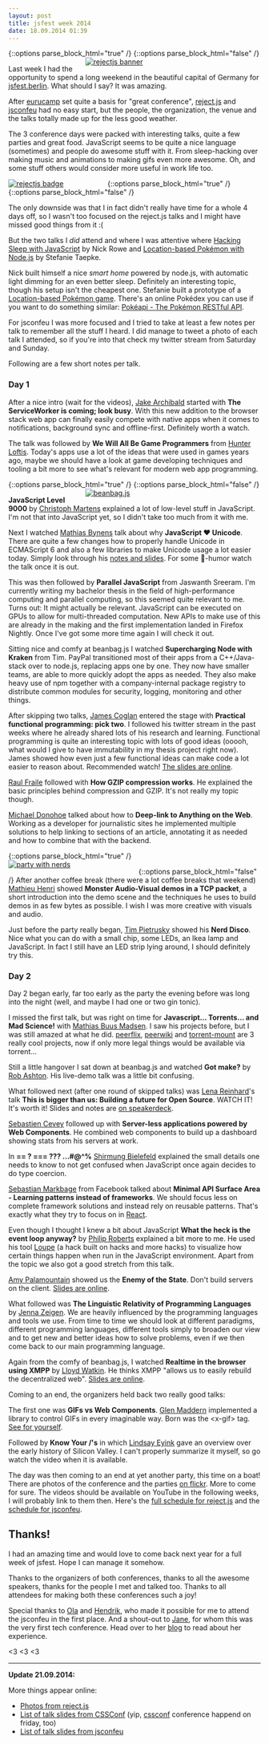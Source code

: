 ```yaml
---
layout: post
title: jsfest week 2014
date: 18.09.2014 01:39
---
```


{::options parse_block_html="true" /}
<span style="float:right;margin-left:10px;width:350px;">
[![rejectjs banner](//tmp.fnordig.de/jsfest2014/th-2014-09-11_08.52.55.jpg)](//tmp.fnordig.de/jsfest2014/2014-09-11_08.52.55.jpg)
</span>
{::options parse_block_html="false" /}

Last week I had the opportunity to spend a long weekend in the beautiful capital of Germany for [jsfest.berlin][jsfest].
What should I say? It was amazing.

After [eurucamp](https://fnordig.de/2014/08/04/eurucamp-2014/) set quite a basis for "great conference",
[reject.js][rejectjs] and [jsconfeu][jsconfeu] had no easy start, but the people, the organization, the venue and the talks totally made up for the less good weather.

The 3 conference days were packed with interesting talks, quite a few parties and great food. JavaScript seems to be quite a nice language (sometimes) and people do awesome stuff with it.
From sleep-hacking over making music and animations to making gifs even more awesome. Oh, and some stuff others would consider more useful in work life too.

{::options parse_block_html="true" /}
<span style="float:left;margin-right:10px;width:188px;">
[![rejectjs badge](//tmp.fnordig.de/jsfest2014/th-2014-09-11_09.00.53.jpg)](//tmp.fnordig.de/jsfest2014/2014-09-11_09.00.53.jpg)
</span>
{::options parse_block_html="false" /}

The only downside was that I in fact didn't really have time for a whole 4 days off, so I wasn't too focused on the reject.js talks and I might have missed good things from it :(

But the two talks I _did_ attend and where I was attentive where [Hacking Sleep with JavaScript](http://2014.rejectjs.org/speakers/#nick-rowe) by Nick Rowe and [Location-based Pokémon with Node.js](http://2014.rejectjs.org/speakers/#stefanie-taepke) by Stefanie Taepke.

Nick built himself a nice _smart home_ powered by node.js, with automatic light dimming for an even better sleep. Definitely an interesting topic, though his setup isn't the cheapest one.
Stefanie built a prototype of a [Location-based Pokémon game](https://github.com/stefina/pokemon). There's an online Pokédex you can use if you want to do something similar: [Pokéapi - The Pokémon RESTful API](http://pokeapi.co/).


For jsconfeu I was more focused and  I tried to take at least a few notes per talk to remember all the stuff I heard. I did manage to tweet a photo of each talk I attended, so if you're into that check my twitter stream from Saturday and Sunday.

Following are a few short notes per talk.

### Day 1

After a nice intro (wait for the videos),
 [Jake Archibald](https://twitter.com/jaffathecake) started with **The ServiceWorker is coming; look busy**. With this new addition to the browser stack web app can finally easily compete with native apps when it comes to notifications, background sync and offline-first. Definitely worth a watch.

The talk was followed by **We Will All Be Game Programmers** from [Hunter Loftis](https://twitter.com/hunterloftis). Today's apps use a lot of the ideas that were used in games years ago, maybe we should have a look at game developing techniques and tooling a bit more to see what's relevant for modern web app programming.  

{::options parse_block_html="true" /}
<span style="float:right;margin-left:10px;width:350px;">
[![beanbag.js](//tmp.fnordig.de/jsfest2014/th-2014-09-13_13.42.50.jpg)](//tmp.fnordig.de/jsfest2014/2014-09-13_13.42.50.jpg)
</span>
{::options parse_block_html="false" /}

**JavaScript Level 9000** by [Christoph Martens](https://twitter.com/martensms) explained a lot of low-level stuff in JavaScript. I'm not that into JavaScript yet, so I didn't take too much from it with me.

Next I watched [Mathias Bynens](https://twitter.com/mathias) talk about why **JavaScript ♥ Unicode**. There are quite a few changes how to properly handle Unicode in ECMAScript 6 and also a few libraries to make Unicode usage a lot easier today. Simply look through his [notes and slides](https://mathiasbynens.be/notes/javascript-unicode). For some 💩-humor watch the talk once it is out.

This was then followed by **Parallel JavaScript** from Jaswanth Sreeram. I'm currently writing my bachelor thesis in the field of high-performance computing and parallel computing, so this seemed quite relevant to me. Turns out: It might actually be relevant. JavaScript can be executed on GPUs to allow for multi-threaded computation. New APIs to make use of this are already in the making and the first implementation landed in Firefox Nightly. Once I've got some more time again I will check it out.  

Sitting nice and comfy at beanbag.js I watched **Supercharging Node with Kraken** from Tim. PayPal transitioned most of their apps from a C++/Java-stack over to node.js, replacing apps one by one. They now have smaller teams, are able to more quickly adopt the apps as needed. They also make heavy use of npm together with a company-internal package registry to distribute common modules for security, logging, monitoring and other things.

After skipping two talks, [James Coglan](https://twitter.com/jcoglan) entered the stage with **Practical functional programming: pick two**. I followed his twitter stream in the past weeks where he already shared lots of his research and learning. Functional programming is quite an interesting topic with lots of good ideas (ooooh, what would I give to have immutability in my thesis project right now). James showed how even just a few functional ideas can make code a lot easier to reason about. Recommended watch! [The slides are online](http://slides.jcoglan.com/functional-jsconf#1).

[Raul Fraile](https://twitter.com/raulfraile) followed with **How GZIP compression works**. He explained the basic principles behind compression and GZIP. It's not really my topic though.

[Michael Donohoe](https://twitter.com/donohoe) talked about how to **Deep-link to Anything on the Web**. Working as a developer for journalistic sites he implemented multiple solutions to help linking to sections of an article, annotating it as needed and how to combine that with the backend.

{::options parse_block_html="true" /}
<span style="float:left;margin-right:10px;width:250px;">
[![party with nerds](//tmp.fnordig.de/jsfest2014/th-2014-09-13_22.36.28.jpg)](//tmp.fnordig.de/jsfest2014/2014-09-13_22.36.28.jpg)
</span>

{::options parse_block_html="false" /}
After another coffee break (there were a lot coffee breaks that weekend)
[Mathieu Henri](https://twitter.com/p01) showed **Monster Audio-Visual demos in a TCP packet**, a short introduction into the demo scene and the techniques he uses to build demos in as few bytes as possible. I wish I was more creative with visuals and audio.

Just before the party really began, [Tim Pietrusky](https://twitter.com/TimPietrusky) showed his **Nerd Disco**. Nice what you can do with a small chip, some LEDs, an Ikea lamp and JavaScript. In fact I still have an LED strip lying around, I should definitely try this.

### Day 2

Day 2 began early, far too early as the party the evening before was long into the night (well, and maybe I had one or two gin tonic).

I missed the first talk, but was right on time for **Javascript... Torrents... and Mad Science!** with [Mathias Buus Madsen](https://twitter.com/mafintosh). I saw his projects before, but I was still amazed at what he did. [peerflix][], [peerwiki][] and [torrent-mount][] are 3 really cool projects, now if only more legal things would be available via torrent…

Still a little hangover I sat down at beanbag.js and watched **Got make?** by [Rob Ashton](https://twitter.com/robashton). His live-demo talk was a little bit confusing.

What followed next (after one round of skipped talks) was [Lena Reinhard](https://twitter.com/ffffux)'s talk **This is bigger than us: Building a future for Open Source**. WATCH IT! It's worth it! Slides and notes are [on speakerdeck](https://speakerdeck.com/ffffux/this-is-bigger-than-us-building-a-future-for-open-source).

[Sebastien Cevey](https://twitter.com/theefer) followed up with **Server-less applications powered by Web Components**. He combined web components to build up a dashboard showing stats from his servers at work.

In **== ? === ??? ...#@^%** [Shirmung Bielefeld](https://twitter.com/shirmung) explained the small details one needs to know to not get confused when JavaScript once again decides to do type coercion.

[Sebastian Markbage](https://twitter.com/sebmarkbage) from Facebook talked about **Minimal API Surface Area - Learning patterns instead of frameworks**. We should focus less on complete framework solutions and instead rely on reusable patterns. That's exactly what they try to focus on in [React](http://facebook.github.io/react/).

Even though I thought I knew a bit about JavaScript **What the heck is the event loop anyway?** by [Philip Roberts](https://twitter.com/philip_roberts) explained a bit more to me. He used his tool [Loupe](http://latentflip.com/loupe/) (a hack built on hacks and more hacks) to visualize how certain things happen when run in the JavaScript environment. Apart from the topic we also got a good stretch from this talk.

[Amy Palamountain](https://twitter.com/ammeep) showed us the **Enemy of the State**. Don't build servers on the client. [Slides are online](http://amy.palamounta.in/blog/2014/04/13/enemy-of-the-state/).

What followed was **The Linguistic Relativity of Programming Languages** by [Jenna Zeigen](https://twitter.com/zeigenvector). We are heavily influenced by the programming languages and tools we use. From time to time we should look at different paradigms, different programming languages, different tools simply to broaden our view and to get new and better ideas how to solve problems, even if we then come back to our main programming language.

Again from the comfy of beanbag.js, I watched **Realtime in the browser using XMPP** by [Lloyd Watkin](https://twitter.com/lloydwatkin). He thinks XMPP "allows us to easily rebuild the decentralized web". [Slides are online](http://talks.evilprofessor.co.uk/jsconfeu-2014/).

Coming to an end, the organizers held back two really good talks:

The first one was **GIFs vs Web Components**. [Glen Maddern](https://twitter.com/glenmaddern) implemented a library to control GIFs in every imaginable way. Born was the \<x-gif\> tag. [See for yourself](http://geelen.github.io/x-gif).

Followed by **Know Your /'s** in which [Lindsay Eyink](https://twitter.com/leyink) gave an overview over the early history of Silicon Valley. I can't properly summarize it myself, so go watch the video when it is available.

The day was then coming to an end at yet another party, this time on a boat!
There are photos of the conference and the parties [on flickr][flickr]. More to come for sure.
The videos should be available on YouTube in the following weeks, I will probably link to them then.
Here's the [full schedule for reject.js](http://2014.rejectjs.org/schedule/) and the [schedule for jsconfeu](https://docs.google.com/spreadsheet/pub?key=0AhO5JVicsAJOdENKSG0xZU5wOVN0U1F6T0FFOHU4NUE&gid=2).

## Thanks!

I had an amazing time and would love to come back next year for a full week of jsfest. Hope I can manage it somehow.

Thanks to the organizers of both conferences, thanks to all the awesome speakers, thanks for the people I met and talked too. Thanks to all attendees for making both these conferences such a joy!

Special thanks to [Ola][] and [Hendrik][], who made it possible for me to attend the jsconfeu in the first place.
And a shout-out to [Jane], for whom this was the very first tech conference. Head over to her [blog][janeblog] to read about her experience.

<3 <3 <3

---

**Update 21.09.2014:**

More things appear online:

* [Photos from reject.js](https://www.flickr.com/photos/xytine/sets/72157647381643930/)
* [List of talk slides from CSSConf](https://gist.github.com/Shoom/9622e6e09ca6be63f98f) (yip, [cssconf](http://2014.cssconf.eu/) conference happend on friday, too)
* [List of talk slides from jsconfeu](https://gist.github.com/nikcorg/1fe60d2da6e22653806c)


[jsfest]: http://jsfest.berlin/
[rejectjs]: http://rejectjs.org/
[jsconfeu]: http://2014.jsconf.eu/
[flickr]: https://www.flickr.com/search/?text=jsconfeu&sort=date-posted-desc
[ola]: https://twitter.com/misprintedtype
[hendrik]: https://twitter.com/DerMiddi
[janeblog]: http://www.janexired.de/?p=49
[jane]: https://twitter.com/JaneXired
[peerflix]: https://github.com/mafintosh/peerflix
[peerwiki]: https://github.com/mafintosh/peerwiki
[torrent-mount]: https://github.com/mafintosh/torrent-mount
